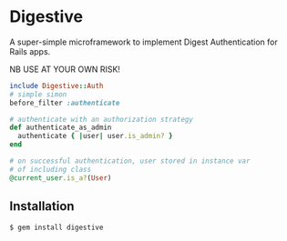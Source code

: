 # Digestive

A super-simple microframework to implement Digest Authentication for
Rails apps.

NB USE AT YOUR OWN RISK!

```ruby
include Digestive::Auth
# simple simon
before_filter :authenticate

# authenticate with an authorization strategy
def authenticate_as_admin
  authenticate { |user| user.is_admin? }
end

# on successful authentication, user stored in instance var
# of including class
@current_user.is_a?(User)
```

## Installation

    $ gem install digestive
